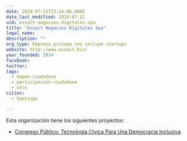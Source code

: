 ```yaml
---
date: 2019-07-21T23:14:06.000Z
date_last_modified: 2019-07-21
uid: exxact-negocios-digitales-spa
title: "Exxact Negocios Digitales Spa"
legal_name: 
description: ""
org_type: Empresa privada (no incluye startup)
website: http://www.exxact.biz/
year_founded: 2014
facebook: 
twitter: 
tags:
  - mapeo-ciudadano
  - participación-ciudadana
  - otro
cities: 
  - Santiago

---
```


Esta organización tiene los siguientes proyectos:

- [Congreso Público: Tecnología Cívica Para Una Democracia Inclusiva](/i/congreso-publico-tecnologia-civica-para-una-democracia-inclusiva.html)
